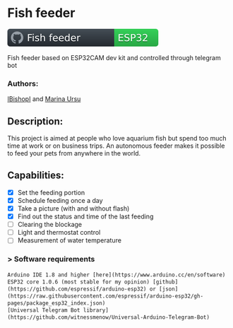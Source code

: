 # Fish feeder
![My Badge](https://github.com/IBishopI/fishfeeder_esp32cam_telegram/blob/main/src/docs/badge_ff.svg)

Fish feeder based on ESP32CAM dev kit and controlled through telegram bot

### Authors: 
[IBishopI](https://github.com/IBishopI) and [Marina Ursu](https://github.com/marinaursu)

## Description:

This project is aimed at people who love aquarium fish but spend too much time at work or on business trips.
An autonomous feeder makes it possible to feed your pets from anywhere in the world.

## Capabilities:
- [x]  Set the feeding portion
- [x]  Schedule feeding once a day
- [x]  Take a picture (with and without flash)
- [x]  Find out the status and time of the last feeding
- [ ]  Clearing the blockage
- [ ]  Light and thermostat control
- [ ]  Measurement of water temperature

### > Software requirements
```
Arduino IDE 1.8 and higher [here](https://www.arduino.cc/en/software)
ESP32 core 1.0.6 (most stable for my opinion) [github](https://github.com/espressif/arduino-esp32) or [json](https://raw.githubusercontent.com/espressif/arduino-esp32/gh-pages/package_esp32_index.json)
[Universal Telegram Bot library](https://github.com/witnessmenow/Universal-Arduino-Telegram-Bot)
```

